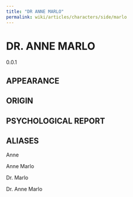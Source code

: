 ```yaml
---
title: "DR ANNE MARLO"
permalink: wiki/articles/characters/side/marlo
---
```

# DR. ANNE MARLO
<span class="version">0.0.1</span> 

## APPEARANCE

## ORIGIN

## PSYCHOLOGICAL REPORT

## ALIASES
Anne

Anne Marlo

Dr. Marlo

Dr. Anne Marlo
